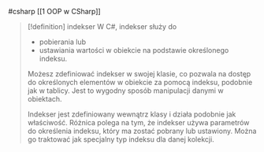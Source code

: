 #csharp 
[[1 OOP w CSharp]]

>[!definition] indekser
>W C#, indekser służy do 
>	- pobierania lub 
>	- ustawiania 
>wartości w obiekcie na podstawie określonego indeksu. 
>
>Możesz zdefiniować indekser w swojej klasie, co pozwala na dostęp do określonych elementów w obiekcie za pomocą indeksu, podobnie jak w tablicy. Jest to wygodny sposób manipulacji danymi w obiektach.
> 
> Indekser jest zdefiniowany wewnątrz klasy i działa podobnie jak właściwość. Różnica polega na tym, że indekser używa parametrów do określenia indeksu, który ma zostać pobrany lub ustawiony. Można go traktować jak specjalny typ indeksu dla danej kolekcji.












